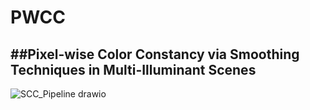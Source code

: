 # PWCC
##Pixel-wise Color Constancy via Smoothing Techniques in Multi-Illuminant Scenes
---
![SCC_Pipeline drawio](https://github.com/CemEntok/PWCC/assets/97525722/229b1426-ca18-45af-b333-4bb16f748760)
